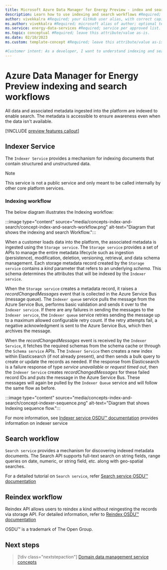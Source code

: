 ```yaml
---
title: Microsoft Azure Data Manager for Energy Preview - index and search workflow concepts #Required; page title is displayed in search results. Include the brand.
description: Learn how to use indexing and search workflows #Required; article description that is displayed in search results. 
author: vivekkalra #Required; your GitHub user alias, with correct capitalization.
ms.author: vivekkalra #Required; microsoft alias of author; optional team alias.
ms.service: energy-data-services #Required; service per approved list. slug assigned by ACOM.
ms.topic: conceptual #Required; leave this attribute/value as-is.
ms.date: 02/10/2023
ms.custom: template-concept #Required; leave this attribute/value as-is.

#Customer intent: As a developer, I want to understand indexing and search workflows so that I could search for ingested data in the platform.
---
```

# Azure Data Manager for Energy Preview indexing and search workflows

All data and associated metadata ingested into the platform are indexed to enable search. The metadata is accessible to ensure awareness even when the data isn't available.

[!INCLUDE [preview features callout](./includes/preview/preview-callout.md)]

## Indexer Service

The `Indexer Service` provides a mechanism for indexing documents that contain structured and unstructured data. 

> [!NOTE]
> This service is not a public service and only meant to be called internally by other core platform services. 
        
### Indexing workflow    

The below diagram illustrates the Indexing workflow:

:::image type="content" source="media/concepts-index-and-search/concept-index-and-search-workflow.png" alt-text="Diagram that shows the indexing and search Workflow.":::

When a customer loads data into the platform, the associated metadata is ingested using the `Storage service`. The `Storage service` provides a set of APIs to manage the entire metadata lifecycle such as ingestion (persistence), modification, deletion, versioning, retrieval, and data schema management. Each storage metadata record created by the `Storage service` contains a *kind* parameter that refers to an underlying *schema*. This schema determines the attributes that will be indexed by the `Indexer service`.
    
When the `Storage service` creates a metadata record, it raises a *recordChangedMessages* event that is collected in the Azure Service Bus (message queue). The `Indexer queue` service pulls the message from the Azure Service Bus, performs basic validation and sends it over to the `Indexer service`. If there are any failures in sending the messages to the `Indexer service`, the `Indexer queue` service retries sending the message up to a maximum allowed configurable retry count. If the retry attempts fail, a negative acknowledgment is sent to the Azure Service Bus, which then archives the message.

When the *recordChangedMessages* event is received by the `Indexer Service`, it fetches the required schemas from the schema cache or through the `Schema service` APIs. The `Indexer Service` then creates a new index within Elasticsearch (if not already present), and then sends a bulk query to create or update the records as needed. If the response from Elasticsearch is a failure response of type *service unavailable* or *request timed out*, then the `Indexer Service` creates *recordChangedMessages* for these failed record IDs and puts the message in the Azure Service Bus. These messages will again be pulled by the `Indexer Queue` service and will follow the same flow as before.
    
:::image type="content" source="media/concepts-index-and-search/concept-indexer-sequence.png" alt-text="Diagram that shows Indexing sequence flow.":::

For more information, see [Indexer service OSDU&trade; documentation](https://community.opengroup.org/osdu/platform/system/indexer-service/-/blob/release/0.15/docs/tutorial/IndexerService.md) provides information on indexer service

## Search workflow
    
`Search service` provides a mechanism for discovering indexed metadata documents. The Search API supports full-text search on string fields, range queries on date, numeric, or string field, etc. along with geo-spatial searches.

For a detailed tutorial on `Search service`, refer [Search service OSDU&trade; documentation](https://community.opengroup.org/osdu/platform/system/search-service/-/blob/release/0.15/docs/tutorial/SearchService.md)
    

## Reindex workflow 
Reindex API allows users to reindex a kind without reingesting the records via storage API. For detailed information, refer to 
[Reindex OSDU&trade; documentation](https://community.opengroup.org/osdu/platform/system/indexer-service/-/blob/release/0.15/docs/tutorial/IndexerService.md#reindex)

OSDU&trade; is a trademark of The Open Group.

## Next steps
<!-- Add a context sentence for the following links -->
> [!div class="nextstepaction"]
> [Domain data management service concepts](concepts-ddms.md)